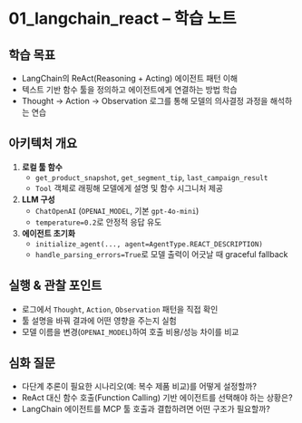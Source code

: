 # 01_langchain_react – 학습 노트

## 학습 목표
- LangChain의 ReAct(Reasoning + Acting) 에이전트 패턴 이해
- 텍스트 기반 함수 툴을 정의하고 에이전트에게 연결하는 방법 학습
- Thought → Action → Observation 로그를 통해 모델의 의사결정 과정을 해석하는 연습

## 아키텍처 개요
1. **로컬 툴 함수**
   - `get_product_snapshot`, `get_segment_tip`, `last_campaign_result`
   - `Tool` 객체로 래핑해 모델에게 설명 및 함수 시그니처 제공
2. **LLM 구성**
   - `ChatOpenAI` (`OPENAI_MODEL`, 기본 `gpt-4o-mini`)
   - `temperature=0.2`로 안정적 응답 유도
3. **에이전트 초기화**
   - `initialize_agent(..., agent=AgentType.REACT_DESCRIPTION)`
   - `handle_parsing_errors=True`로 모델 출력이 어긋날 때 graceful fallback

## 실행 & 관찰 포인트
- 로그에서 `Thought`, `Action`, `Observation` 패턴을 직접 확인
- 툴 설명을 바꿔 결과에 어떤 영향을 주는지 실험
- 모델 이름을 변경(`OPENAI_MODEL`)하여 호출 비용/성능 차이를 비교

## 심화 질문
- 다단계 추론이 필요한 시나리오(예: 복수 제품 비교)를 어떻게 설정할까?
- ReAct 대신 함수 호출(Function Calling) 기반 에이전트를 선택해야 하는 상황은?
- LangChain 에이전트를 MCP 툴 호출과 결합하려면 어떤 구조가 필요할까?
